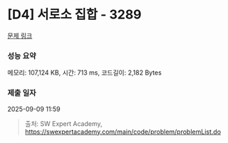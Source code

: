 # [D4] 서로소 집합 - 3289 

[문제 링크](https://swexpertacademy.com/main/code/problem/problemDetail.do?contestProbId=AWBJKA6qr2oDFAWr) 

### 성능 요약

메모리: 107,124 KB, 시간: 713 ms, 코드길이: 2,182 Bytes

### 제출 일자

2025-09-09 11:59



> 출처: SW Expert Academy, https://swexpertacademy.com/main/code/problem/problemList.do